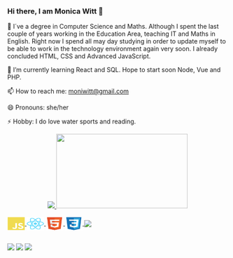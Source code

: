### Hi there, I am Monica Witt 👋

 
 🌱 I´ve a degree in Computer Science and Maths. Although I spent the last couple of years working in the Education Area, teaching IT and Maths in English. Right now     I spend all may day studying in order to update myself to be able to work in the technology environment again very soon. I already concluded HTML, CSS and             Advanced JavaScript.
  
 👯 I’m currently learning React and SQL. Hope to start soon Node, Vue and PHP.
 
 📫 How to reach me: moniwitt@gmail.com

 😄 Pronouns: she/her

 ⚡ Hobby: I do love water sports and reading.
 
 <div align="center">
  <a href="https://github.com/moniwitt">
  <img height="160em" src="https://github-readme-stats.vercel.app/api?username=moniwitt&show_icons=true&theme=dracula&include_all_commits=true&count_private=true"/>
  <img height="170em" width="300em" src="https://github-readme-stats.vercel.app/api/top-langs/?username=moniwitt&layout=compact&langs_count=7&theme=dracula"/>
</div>
 
 <div style="display: inline_block"><br>
  <img align="center" alt="Moni-Js" height="30" width="40" src="https://raw.githubusercontent.com/devicons/devicon/master/icons/javascript/javascript-plain.svg">
  <img align="center" alt="Moni-React" height="30" width="40" src="https://raw.githubusercontent.com/devicons/devicon/master/icons/react/react-original.svg">
  <img align="center" alt="Moni-HTML" height="30" width="40" src="https://raw.githubusercontent.com/devicons/devicon/master/icons/html5/html5-original.svg">
  <img align="center" alt="Moni-CSS" height="30" width="40" src="https://raw.githubusercontent.com/devicons/devicon/master/icons/css3/css3-original.svg">
  <img align="center" width="100em" src="https://user-images.githubusercontent.com/110134009/182003705-6d08bd9a-e5cc-47c5-bac8-ac1391ed3135.png">
 </div>
  
  ##
  
 <div> 
  <a href="https://instagram.com/moniwitt" target="_blank"><img src="https://img.shields.io/badge/-Instagram-%23E4405F?style=for-the-badge&logo=instagram&logoColor=white" target="_blank"></a>
  <a href = "mailto:contatomoniwitt@gmail.com"><img src="https://img.shields.io/badge/-Gmail-%23333?style=for-the-badge&logo=gmail&logoColor=white" target="_blank"></a>
  <a href="https://www.linkedin.com/in/mônica-mattos-87b709158" target="_blank"><img src="https://img.shields.io/badge/-LinkedIn-%230077B5?style=for-the-badge&logo=linkedin&logoColor=white" target="_blank"></a> 
 
  </div>
  



